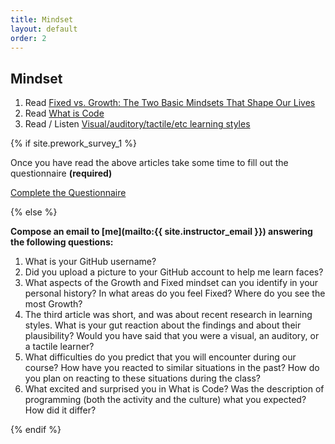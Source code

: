 ```yaml
---
title: Mindset
layout: default
order: 2
---
```


## Mindset

1. Read [Fixed vs. Growth: The Two Basic Mindsets That Shape Our Lives](http://www.brainpickings.org/2014/01/29/carol-dweck-mindset/)
2. Read [What is Code](http://www.bloomberg.com/graphics/2015-paul-ford-what-is-code/)
3. Read / Listen [Visual/auditory/tactile/etc learning styles](http://www.npr.org/blogs/health/2011/08/29/139973743/think-youre-an-auditory-or-visual-learner-scientists-say-its-unlikely)

{% if site.prework_survey_1 %}

Once you have read the above articles take some time to fill out the questionnaire __(required)__

<a class='btn' href='{{site.prework_survey_1}}'>Complete the Questionnaire</a>

{% else %}

__Compose an email to [me](mailto:{{ site.instructor_email }}) answering the following questions:__

  1. What is your GitHub username?
  1. Did you upload a picture to your GitHub account to help me learn faces?
  1. What aspects of the Growth and Fixed mindset can you identify in your personal history? In what areas do you feel Fixed? Where do you see the most Growth?
  1. The third article was short, and was about recent research in learning styles. What is your gut reaction about the findings and about their plausibility? Would you have said that you were a visual, an auditory, or a tactile learner?
  1. What difficulties do you predict that you will encounter during our course? How have you reacted to similar situations in the past? How do you plan on reacting to these situations during the class?
  1. What excited and surprised you in What is Code? Was the description of programming (both the activity and the culture) what you expected? How did it differ?

{% endif %}